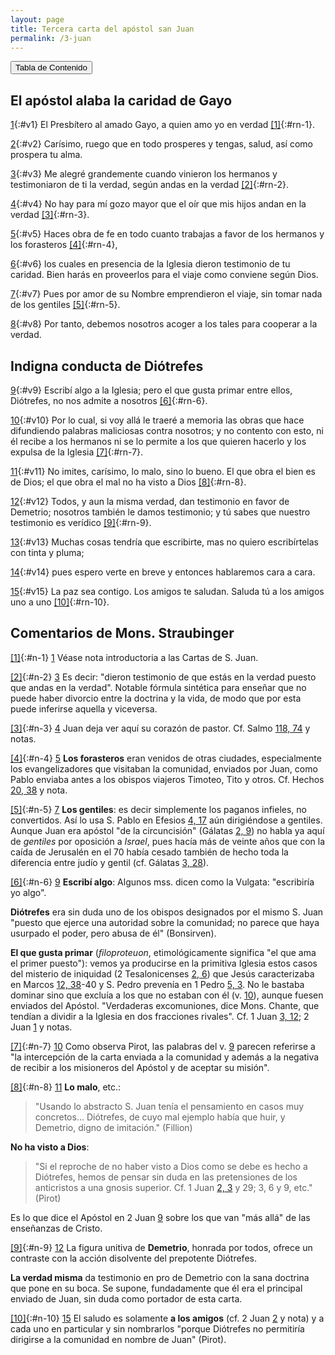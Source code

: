 ```yaml
---
layout: page
title: Tercera carta del apóstol san Juan
permalink: /3-juan
---
```

<!--* En otras biblias, el v. 14 está dividido en 2, terminando el libro en el v. 15 -->
<input type="button" popovertarget="toc" value="Tabla de Contenido">

<div id="toc" markdown="1" popover>

- Tabla de contenido
{:toc}
</div>

## El apóstol alaba la caridad de Gayo

[1](#v1){:#v1} El Presbítero al amado Gayo, a quien amo yo en verdad [[1]](#n-1){:#rn-1}.

[2](#v2){:#v2} Carísimo, ruego que en todo prosperes y tengas, salud, así como prospera tu alma.

[3](#v3){:#v3} Me alegré grandemente cuando vinieron los hermanos y testimoniaron de ti la verdad, según andas en la verdad [[2]](#n-2){:#rn-2}.

[4](#v4){:#v4} No hay para mí gozo mayor que el oír que mis hijos andan en la verdad [[3]](#n-3){:#rn-3}.

[5](#v5){:#v5} Haces obra de fe en todo cuanto trabajas a favor de los hermanos y los forasteros [[4]](#n-4){:#rn-4},

[6](#v6){:#v6} los cuales en presencia de la Iglesia dieron testimonio de tu caridad. Bien harás en proveerlos para el viaje como conviene según Dios.

[7](#v7){:#v7} Pues por amor de su Nombre emprendieron el viaje, sin tomar nada de los gentiles [[5]](#n-5){:#rn-5}.

[8](#v8){:#v8} Por tanto, debemos nosotros acoger a los tales para cooperar a la verdad.

## Indigna conducta de Diótrefes

[9](#v9){:#v9} Escribí algo a la Iglesia; pero el que gusta primar entre ellos, Diótrefes, no nos admite a nosotros [[6]](#n-6){:#rn-6}.

[10](#v10){:#v10} Por lo cual, si voy allá le traeré a memoria las obras que hace difundiendo palabras maliciosas contra nosotros; y no contento con esto, ni él recibe a los hermanos ni se lo permite a los que quieren hacerlo y los expulsa de la Iglesia [[7]](#n-7){:#rn-7}.

[11](#v11){:#v11} No imites, carísimo, lo malo, sino lo bueno. El que obra el bien es de Dios; el que obra el mal no ha visto a Dios [[8]](#n-8){:#rn-8}.

[12](#v12){:#v12} Todos, y aun la misma verdad, dan testimonio en favor de Demetrio; nosotros también le damos testimonio; y tú sabes que nuestro testimonio es verídico [[9]](#n-9){:#rn-9}.

[13](#v13){:#v13} Muchas cosas tendría que escribirte, mas no quiero escribírtelas con tinta y pluma;

[14](#v14){:#v14} pues espero verte en breve y entonces hablaremos cara a cara.

[15](#v15){:#v15} La paz sea contigo. Los amigos te saludan. Saluda tú a los amigos uno a uno [[10]](#n-10){:#rn-10}.

## Comentarios de Mons. Straubinger

[[1]](#rn-1){:#n-1} [1](#v1) Véase nota introductoria a las Cartas de S. Juan.

[[2]](#rn-2){:#n-2} [3](#v3) Es decir: "dieron testimonio de que estás en la verdad puesto que andas en la verdad". Notable fórmula sintética para enseñar que no puede haber divorcio entre la doctrina y la vida, de modo que por esta puede inferirse aquella y viceversa.

[[3]](#rn-3){:#n-3} [4](#v4) Juan deja ver aquí su corazón de pastor. Cf. Salmo [118, 74](salmos#c118-v74) y notas.

[[4]](#rn-4){:#n-4} [5](#v5) **Los forasteros** eran venidos de otras ciudades, especialmente los evangelizadores que visitaban la comunidad, enviados por Juan, como Pablo enviaba antes a los obispos viajeros Timoteo, Tito y otros. Cf. Hechos [20, 38](hechos#c20-v38) y nota.

[[5]](#rn-5){:#n-5} [7](#v7) **Los gentiles**: es decir simplemente los paganos infieles, no convertidos. Así lo usa S. Pablo en Efesios [4, 17](efesios#c4-v17) aún dirigiéndose a gentiles. Aunque Juan era apóstol "de la circuncisión" (Gálatas [2, 9](galatas#c2-v9)) no habla ya aquí de *gentiles* por oposición a *Israel*, pues hacía más de veinte años que con la caída de Jerusalén en el 70 había cesado también de hecho toda la diferencia entre judío y gentil (cf. Gálatas [3, 28](galatas#c3-v28)).

[[6]](#rn-6){:#n-6} [9](#v9) **Escribí algo**: Algunos mss. dicen como la Vulgata: "escribiría yo algo".

**Diótrefes** era sin duda uno de los obispos designados por el mismo S. Juan "puesto que ejerce una autoridad sobre la comunidad; no parece que haya usurpado el poder, pero abusa de él" (Bonsirven).

**El que gusta primar** (*filoproteuon*, etimológicamente significa "el que ama el primer puesto"): vemos ya producirse en la primitiva Iglesia estos casos del misterio de iniquidad (2 Tesalonicenses [2, 6](2-tesalonicenses#c2-v6)) que Jesús caracterizaba en Marcos [12, 38](marcos#c12-v38)-40 y S. Pedro prevenía en 1 Pedro [5, 3](1-pedro#c5-v3). No le bastaba dominar sino que excluía a los que no estaban con él (v. [10](#v10)), aunque fuesen enviados del Apóstol. "Verdaderas excomuniones, dice Mons. Chante, que tendían a dividir a la Iglesia en dos fracciones rivales". Cf. 1 Juan [3, 12](1-juan#c3-v12); 2 Juan [1](2-juan#v1) y notas.

[[7]](#rn-7){:#n-7} [10](#v10) Como observa Pirot, las palabras del v. [9](#v9) parecen referirse a "la intercepción de la carta enviada a la comunidad y además a la negativa de recibir a los misioneros del Apóstol y de aceptar su misión".

[[8]](#rn-8){:#n-8} [11](#v11) **Lo malo**, etc.:

> "Usando lo abstracto S. Juan tenía el pensamiento en casos muy concretos... Diótrefes, de cuyo mal ejemplo había que huir, y Demetrio, digno de imitación." (Fillion)

**No ha visto a Dios**:

> "Si el reproche de no haber visto a Dios como se debe es hecho a Diótrefes, hemos de pensar sin duda en las pretensiones de los anticristos a una gnosis superior. Cf. 1 Juan [2, 3](1-juan#c2-v3) y 29; 3, 6 y 9, etc." (Pirot)

Es lo que dice el Apóstol en 2 Juan [9](2-juan#v9) sobre los que van "más allá" de las enseñanzas de Cristo.

[[9]](#rn-9){:#n-9} [12](#v12) La figura unitiva de **Demetrio**, honrada por todos, ofrece un contraste con la acción disolvente del prepotente Diótrefes.

**La verdad misma** da testimonio en pro de Demetrio con la sana doctrina que pone en su boca. Se supone, fundadamente que él era el principal enviado de Juan, sin duda como portador de esta carta.

[[10]](#rn-10){:#n-10} [15](#v15) El saludo es solamente **a los amigos** (cf. 2 Juan [2](2-juan#v2) y nota) y a cada uno en particular y sin nombrarlos "porque Diótrefes no permitiría dirigirse a la comunidad en nombre de Juan" (Pirot).
